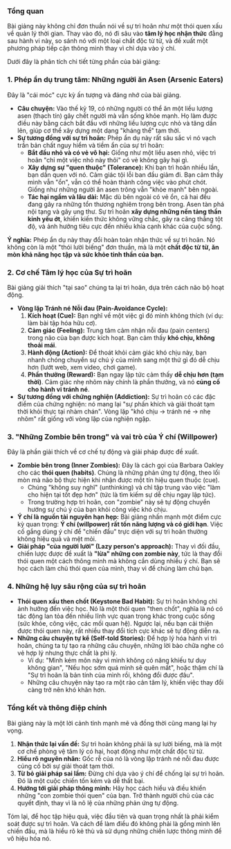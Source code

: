 ### Tổng quan

Bài giảng này không chỉ đơn thuần nói về sự trì hoãn như một thói quen xấu về quản lý thời gian. Thay vào đó, nó đi sâu vào **tâm lý học nhận thức** đằng sau hành vi này, so sánh nó với một loại chất độc từ từ, và đề xuất một phương pháp tiếp cận thông minh thay vì chỉ dựa vào ý chí.

Dưới đây là phân tích chi tiết từng phần của bài giảng:

### 1. Phép ẩn dụ trung tâm: Những người ăn Asen (Arsenic Eaters)

Đây là "cái móc" cực kỳ ấn tượng và đáng nhớ của bài giảng.

*   **Câu chuyện:** Vào thế kỷ 19, có những người có thể ăn một liều lượng asen (thạch tín) gây chết người mà vẫn sống khỏe mạnh. Họ làm được điều này bằng cách bắt đầu với những liều lượng cực nhỏ và tăng dần lên, giúp cơ thể xây dựng một dạng "kháng thể" tạm thời.
*   **Sự tương đồng với sự trì hoãn:** Phép ẩn dụ này rất sâu sắc vì nó vạch trần bản chất nguy hiểm và tiềm ẩn của sự trì hoãn:
    *   **Bắt đầu nhỏ và có vẻ vô hại:** Giống như một liều asen nhỏ, việc trì hoãn "chỉ một việc nhỏ này thôi" có vẻ không gây hại gì.
    *   **Xây dựng sự "quen thuộc" (Tolerance):** Khi bạn trì hoãn nhiều lần, bạn dần quen với nó. Cảm giác tội lỗi ban đầu giảm đi. Bạn cảm thấy mình vẫn "ổn", vẫn có thể hoàn thành công việc vào phút chót. Giống như những người ăn asen trông vẫn "khỏe mạnh" bên ngoài.
    *   **Tác hại ngầm và lâu dài:** Mặc dù bên ngoài có vẻ ổn, cả hai đều đang gây ra những tổn thương nghiêm trọng bên trong. Asen tàn phá nội tạng và gây ung thư. Sự trì hoãn **xây dựng những nền tảng thần kinh yếu ớt**, khiến kiến thức không vững chắc, gây ra căng thẳng tột độ, và ảnh hưởng tiêu cực đến nhiều khía cạnh khác của cuộc sống.

**Ý nghĩa:** Phép ẩn dụ này thay đổi hoàn toàn nhận thức về sự trì hoãn. Nó không còn là một "thói lười biếng" đơn thuần, mà là một **chất độc từ từ, ăn mòn khả năng học tập và sức khỏe tinh thần của bạn.**

### 2. Cơ chế Tâm lý học của Sự trì hoãn

Bài giảng giải thích "tại sao" chúng ta lại trì hoãn, dựa trên cách não bộ hoạt động.

*   **Vòng lặp Tránh né Nỗi đau (Pain-Avoidance Cycle):**
    1.  **Kích hoạt (Cue):** Bạn nghĩ về một việc gì đó mình không thích (ví dụ: làm bài tập hóa hữu cơ).
    2.  **Cảm giác (Feeling):** Trung tâm cảm nhận nỗi đau (pain centers) trong não của bạn được kích hoạt. Bạn cảm thấy **khó chịu, không thoải mái**.
    3.  **Hành động (Action):** Để thoát khỏi cảm giác khó chịu này, bạn nhanh chóng chuyển sự chú ý của mình sang một thứ gì đó dễ chịu hơn (lướt web, xem video, chơi game).
    4.  **Phần thưởng (Reward):** Bạn ngay lập tức cảm thấy **dễ chịu hơn (tạm thời)**. Cảm giác nhẹ nhõm này chính là phần thưởng, và nó **củng cố cho hành vi tránh né**.
*   **Sự tương đồng với chứng nghiện (Addiction):** Sự trì hoãn có các đặc điểm của chứng nghiện: nó mang lại "sự phấn khích và giải thoát tạm thời khỏi thực tại nhàm chán". Vòng lặp "khó chịu -> tránh né -> nhẹ nhõm" rất giống với vòng lặp của nghiện ngập.

### 3. "Những Zombie bên trong" và vai trò của Ý chí (Willpower)

Đây là phần giải thích về cơ chế tự động và giải pháp được đề xuất.

*   **Zombie bên trong (Inner Zombies):** Đây là cách gọi của Barbara Oakley cho các **thói quen (habits)**. Chúng là những phản ứng tự động, theo lối mòn mà não bộ thực hiện khi nhận được một tín hiệu quen thuộc (cue).
    *   Chúng "không suy nghĩ" (unthinking) và chỉ tập trung vào việc "làm cho hiện tại tốt đẹp hơn" (tức là tìm kiếm sự dễ chịu ngay lập tức).
    *   Trong trường hợp trì hoãn, con "zombie" này sẽ tự động chuyển hướng sự chú ý của bạn khỏi công việc khó chịu.
*   **Ý chí là nguồn tài nguyên hạn hẹp:** Bài giảng nhấn mạnh một điểm cực kỳ quan trọng: **Ý chí (willpower) rất tốn năng lượng và có giới hạn**. Việc cố gắng dùng ý chí để "chiến đấu" trực diện với sự trì hoãn thường không hiệu quả và mệt mỏi.
*   **Giải pháp "của người lười" (Lazy person's approach):** Thay vì đối đầu, chiến lược được đề xuất là **"lừa" những con zombie này**, tức là thay đổi thói quen một cách thông minh mà không cần dùng nhiều ý chí. Bạn sẽ học cách làm chủ thói quen của mình, thay vì để chúng làm chủ bạn.

### 4. Những hệ lụy sâu rộng của sự trì hoãn

*   **Thói quen xấu then chốt (Keystone Bad Habit):** Sự trì hoãn không chỉ ảnh hưởng đến việc học. Nó là một thói quen "then chốt", nghĩa là nó có tác động lan tỏa đến nhiều lĩnh vực quan trọng khác trong cuộc sống (sức khỏe, công việc, các mối quan hệ). Ngược lại, nếu bạn cải thiện được thói quen này, rất nhiều thay đổi tích cực khác sẽ tự động diễn ra.
*   **Những câu chuyện tự kể (Self-told Stories):** Để hợp lý hóa hành vi trì hoãn, chúng ta tự tạo ra những câu chuyện, những lời bào chữa nghe có vẻ hợp lý nhưng thực chất là phi lý.
    *   Ví dụ: "Mình kém môn này vì mình không có năng khiếu tư duy không gian", "Nếu học sớm quá mình sẽ quên mất", hoặc thậm chí là "Sự trì hoãn là bản tính của mình rồi, không đổi được đâu".
    *   Những câu chuyện này tạo ra một rào cản tâm lý, khiến việc thay đổi càng trở nên khó khăn hơn.

### Tổng kết và thông điệp chính

Bài giảng này là một lời cảnh tỉnh mạnh mẽ và đồng thời cũng mang lại hy vọng.

1.  **Nhận thức lại vấn đề:** Sự trì hoãn không phải là sự lười biếng, mà là một cơ chế phòng vệ tâm lý có hại, hoạt động như một chất độc từ từ.
2.  **Hiểu rõ nguyên nhân:** Gốc rễ của nó là vòng lặp tránh né nỗi đau được củng cố bởi sự giải thoát tạm thời.
3.  **Từ bỏ giải pháp sai lầm:** Đừng chỉ dựa vào ý chí để chống lại sự trì hoãn. Đó là một cuộc chiến tốn kém và dễ thất bại.
4.  **Hướng tới giải pháp thông minh:** Hãy học cách hiểu và điều khiển những "con zombie thói quen" của bạn. Trở thành người chủ của các quyết định, thay vì là nô lệ của những phản ứng tự động.

Tóm lại, để học tập hiệu quả, việc đầu tiên và quan trọng nhất là phải kiểm soát được sự trì hoãn. Và cách để làm điều đó không phải là gồng mình lên chiến đấu, mà là hiểu rõ kẻ thù và sử dụng những chiến lược thông minh để vô hiệu hóa nó.